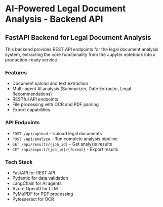 # AI-Powered Legal Document Analysis - Backend API

## FastAPI Backend for Legal Document Analysis

This backend provides REST API endpoints for the legal document analysis system, extracting the core functionality from the Jupyter notebook into a production-ready service.

### Features
- Document upload and text extraction
- Multi-agent AI analysis (Summarizer, Date Extractor, Legal Recommendations)
- RESTful API endpoints
- File processing with OCR and PDF parsing
- Export capabilities

### API Endpoints
- `POST /api/upload` - Upload legal documents
- `POST /api/analyze` - Run complete analysis pipeline
- `GET /api/results/{job_id}` - Get analysis results
- `GET /api/export/{job_id}/{format}` - Export results

### Tech Stack
- FastAPI for REST API
- Pydantic for data validation
- LangChain for AI agents
- Azure OpenAI for LLM
- PyMuPDF for PDF processing
- Pytesseract for OCR
